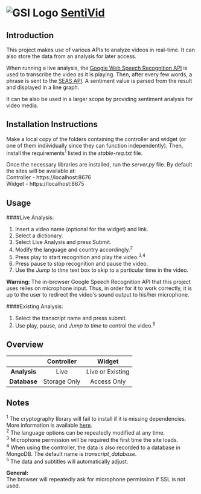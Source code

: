 ![GSI Logo](http://gsi.dit.upm.es/templates/jgsi/images/logo.png)
[SentiVid](https://github.com/gsi-upm/video-sentiment-analysis)
==================================

Introduction
------------
This project makes use of various APIs to analyze videos in real-time.
It can also store the data from an analysis for later access.

When running a live analysis, the [Google Web Speech Recognition API](http://updates.html5rocks.com/2013/01/Voice-Driven-Web-Apps-Introduction-to-the-Web-Speech-API) is used to transcribe the video as it is playing.
Then, after every few words, a phrase is sent to the [SEAS API](https://github.com/gsi-upm/SEAS).
A sentiment value is parsed from the result and displayed in a line graph.

It can be also be used in a larger scope by providing sentiment analysis for video media.

Installation Instructions
-------------------------
Make a local copy of the folders containing the controller and widget (or one of them indiividually since they can function independently).
Then, install the requirements<sup>1</sup> listed in the *stable-req.txt* file.

Once the necessary libraries are installed, run the *server.py* file.
By default the sites will be available at:
<br>Controller - https://localhost:8676
<br>Widget - https://localhost:8675

Usage
-----
####Live Analysis:
1. Insert a video name (optional for the widget) and link.
2. Select a dictionary.
3. Select Live Analysis and press Submit.
4. Modify the language and country accordingly.<sup>2</sup>
5. Press play to start recognition and play the video.<sup>3,4</sup>
6. Press pause to stop recognition and pause the video.
7. Use the *Jump to time* text box to skip to a particular time in the video.

**Warning:** The in-browser Google Speech Recognition API that this project uses relies on microphone input.
Thus, in order for it to work correctly, it is up to the user to redirect the video's sound output to his/her microphone.

####Existing Analysis:
1. Select the transcript name and press submit.
2. Use play, pause, and *Jump to time* to control the video.<sup>5</sup>

Overview
--------
|              | Controller   | Widget            |
|:------------:|:------------:|:-----------------:|
| **Analysis** | Live         | Live or Existing  |
| **Database** | Storage Only | Access Only       |

Notes
-----
<sup>1</sup> The cryptography library will fail to install if it is missing dependencies.
More information is available [here](https://cryptography.io/en/latest/installation/).<br>
<sup>2</sup> The language options can be repeatedly modified at any time.<br>
<sup>3</sup> Microphone permission will be required the first time the site loads.<br>
<sup>4</sup> When using the controller, the data is also recorded to a database in MongoDB.
The default name is *transcript_database*.<br>
<sup>5</sup> The data and subtitles will automatically adjust.<br>

**General:**<br>
The browser will repeatedly ask for microphone permission if SSL is not used.
